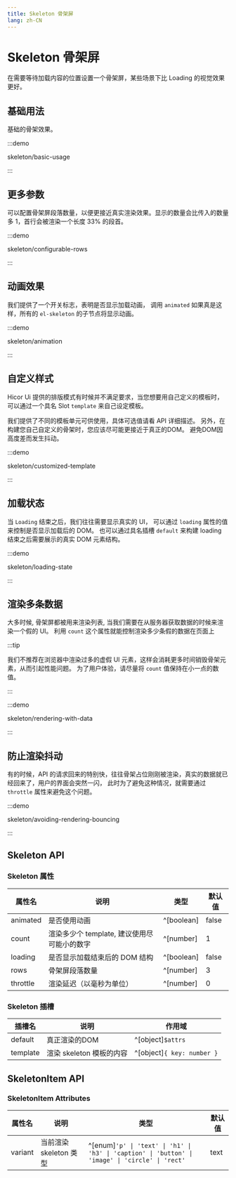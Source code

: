 ```yaml
---
title: Skeleton 骨架屏
lang: zh-CN
---
```


# Skeleton 骨架屏

在需要等待加载内容的位置设置一个骨架屏，某些场景下比 Loading 的视觉效果更好。

## 基础用法

基础的骨架效果。

:::demo

skeleton/basic-usage

:::

## 更多参数

可以配置骨架屏段落数量，以便更接近真实渲染效果。显示的数量会比传入的数量多 1，首行会被渲染一个长度 33% 的段首。

:::demo

skeleton/configurable-rows

:::

## 动画效果

我们提供了一个开关标志，表明是否显示加载动画， 调用 `animated` 如果真是这样，所有的 `el-skeleton` 的子节点将显示动画。

:::demo

skeleton/animation

:::

## 自定义样式

Hicor Ui 提供的排版模式有时候并不满足要求，当您想要用自己定义的模板时，可以通过一个具名 Slot `template` 来自己设定模板。

我们提供了不同的模板单元可供使用，具体可选值请看 API 详细描述。 另外，在构建您自己自定义的骨架时，您应该尽可能更接近于真正的DOM。 避免DOM因高度差而发生抖动。

:::demo

skeleton/customized-template

:::

## 加载状态

当 `Loading` 结束之后，我们往往需要显示真实的 UI， 可以通过 `loading` 属性的值来控制是否显示加载后的 DOM。 也可以通过具名插槽 `default` 来构建 loading 结束之后需要展示的真实 DOM 元素结构。

:::demo

skeleton/loading-state

:::

## 渲染多条数据

大多时候, 骨架屏都被用来渲染列表, 当我们需要在从服务器获取数据的时候来渲染一个假的 UI。 利用 `count` 这个属性就能控制渲染多少条假的数据在页面上

:::tip

我们不推荐在浏览器中渲染过多的虚假 UI 元素，这样会消耗更多时间销毁骨架元素，从而引起性能问题。 为了用户体验，请尽量将 `count` 值保持在小一点的数值。

:::

:::demo

skeleton/rendering-with-data

:::

## 防止渲染抖动

有的时候，API 的请求回来的特别快，往往骨架占位刚刚被渲染，真实的数据就已经回来了，用户的界面会突然一闪， 此时为了避免这种情况，就需要通过 `throttle` 属性来避免这个问题。

:::demo

skeleton/avoiding-rendering-bouncing

:::

## Skeleton API

### Skeleton 属性

| 属性名      | 说明                          | 类型         | 默认值   |
| -------- | --------------------------- | ---------- | ----- |
| animated | 是否使用动画                      | ^[boolean] | false |
| count    | 渲染多少个 template, 建议使用尽可能小的数字 | ^[number]  | 1     |
| loading  | 是否显示加载结束后的 DOM 结构           | ^[boolean] | false |
| rows     | 骨架屏段落数量                     | ^[number]  | 3     |
| throttle | 渲染延迟（以毫秒为单位）                | ^[number]  | 0     |

### Skeleton 插槽

| 插槽名      | 说明                | 作用域                        |
| -------- | ----------------- | -------------------------- |
| default  | 真正渲染的DOM          | ^[object]`$attrs`          |
| template | 渲染 skeleton 模板的内容 | ^[object]`{ key: number }` |

## SkeletonItem API

### SkeletonItem Attributes

| 属性名     | 说明               | 类型                                                                                                       | 默认值  |
| ------- | ---------------- | -------------------------------------------------------------------------------------------------------- | ---- |
| variant | 当前渲染 skeleton 类型 | ^[enum]`'p' \| 'text' \| 'h1' \| 'h3' \| 'caption' \| 'button' \| 'image' \| 'circle' \| 'rect'` | text |
